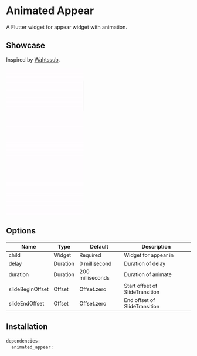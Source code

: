 # Animated Appear

A Flutter widget for appear widget with animation.

## Showcase

Inspired by [Wahtssub](https://whatssub.co/).

<img src="example.gif" height=400 />

## Options

| Name             	| Type     	| Default          	| Description                     	|
|------------------	|----------	|------------------	|---------------------------------	|
| child            	| Widget   	| Required         	| Widget for appear in            	|
| delay            	| Duration 	| 0 millisecond    	| Duration of delay               	|
| duration         	| Duration 	| 200 milliseconds 	| Duration of animate             	|
| slideBeginOffset 	| Offset   	| Offset.zero      	| Start offset of SlideTransition 	|
| slideEndOffset   	| Offset   	| Offset.zero      	| End offset of SlideTransition   	|


## Installation

```dart
dependencies:
  animated_appear:
```
